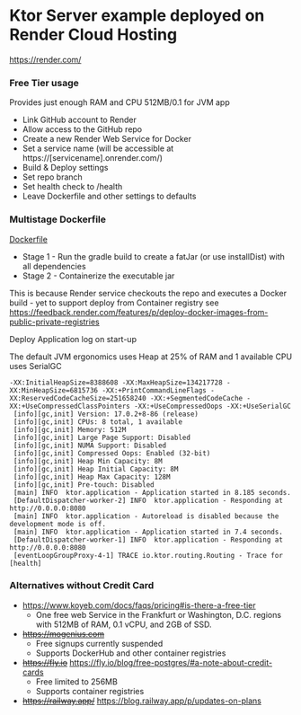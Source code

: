 # Ktor Server example deployed on Render Cloud Hosting

https://render.com/

### Free Tier usage

Provides just enough RAM and CPU 512MB/0.1 for JVM app

* Link GitHub account to Render 
* Allow access to the GitHub repo
* Create a new Render Web Service for Docker
* Set a service name (will be accessible at https://[servicename].onrender.com/)
* Build & Deploy settings
* Set repo branch
* Set health check to /health
* Leave Dockerfile and other settings to defaults

### Multistage Dockerfile

[Dockerfile](https://github.com/griffio/ktor-server-01/blob/master/Dockerfile)

* Stage 1 - Run the gradle build to create a fatJar (or use installDist) with all dependencies
* Stage 2 - Containerize the executable jar

This is because Render service checkouts the repo and executes a Docker build - yet to support deploy from Container registry
see https://feedback.render.com/features/p/deploy-docker-images-from-public-private-registries

Deploy Application log on start-up

The default JVM ergonomics uses Heap at 25% of RAM and 1 available CPU uses SerialGC

```
-XX:InitialHeapSize=8388608 -XX:MaxHeapSize=134217728 -XX:MinHeapSize=6815736 -XX:+PrintCommandLineFlags -XX:ReservedCodeCacheSize=251658240 -XX:+SegmentedCodeCache -XX:+UseCompressedClassPointers -XX:+UseCompressedOops -XX:+UseSerialGC
 [info][gc,init] Version: 17.0.2+8-86 (release)
 [info][gc,init] CPUs: 8 total, 1 available
 [info][gc,init] Memory: 512M
 [info][gc,init] Large Page Support: Disabled
 [info][gc,init] NUMA Support: Disabled
 [info][gc,init] Compressed Oops: Enabled (32-bit)
 [info][gc,init] Heap Min Capacity: 8M
 [info][gc,init] Heap Initial Capacity: 8M
 [info][gc,init] Heap Max Capacity: 128M
 [info][gc,init] Pre-touch: Disabled
 [main] INFO  ktor.application - Application started in 8.185 seconds.
 [DefaultDispatcher-worker-2] INFO  ktor.application - Responding at http://0.0.0.0:8080
 [main] INFO  ktor.application - Autoreload is disabled because the development mode is off.
 [main] INFO  ktor.application - Application started in 7.4 seconds.
 [DefaultDispatcher-worker-1] INFO  ktor.application - Responding at http://0.0.0.0:8080
 [eventLoopGroupProxy-4-1] TRACE io.ktor.routing.Routing - Trace for [health]
```

### Alternatives without Credit Card

* https://www.koyeb.com/docs/faqs/pricing#is-there-a-free-tier
  * One free web Service in the Frankfurt or Washington, D.C. regions with 512MB of RAM, 0.1 vCPU, and 2GB of SSD.
* ~~https://mogenius.com~~
  * Free signups currently suspended
  * Supports DockerHub and other container registries
* ~~https://fly.io~~ https://fly.io/blog/free-postgres/#a-note-about-credit-cards
  * Free limited to 256MB
  * Supports container registries
* ~~https://railway.app/~~ https://blog.railway.app/p/updates-on-plans

    
